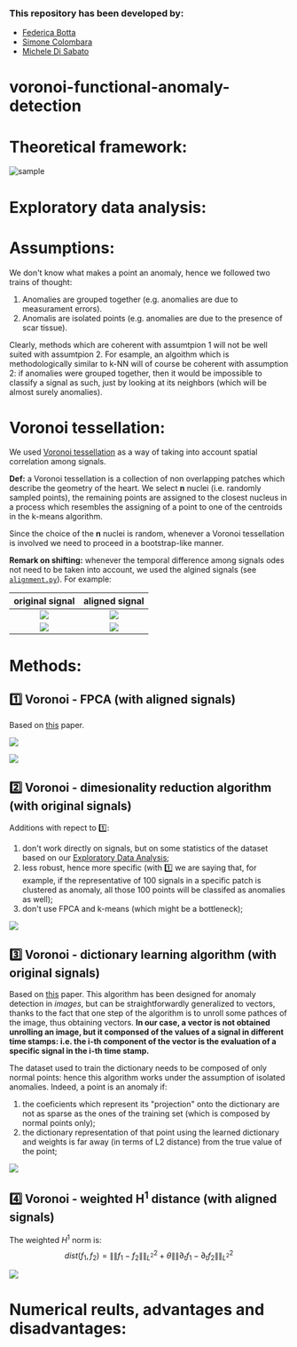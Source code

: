 ### This repository has been developed by:
* [Federica Botta](https://www.linkedin.com/in/federica-botta-8629391b3/)
* [Simone Colombara](https://www.linkedin.com/in/simone-colombara-a4a430167/)
* [Michele Di Sabato](https://www.linkedin.com/in/michele-di-sabato/)

# voronoi-functional-anomaly-detection

# Theoretical framework:

![sample](readme_images/sample.png)

# Exploratory data analysis:

# Assumptions:
We don't know what makes a point an anomaly, hence we followed two trains of thought:

1. Anomalies are grouped together (e.g. anomalies are due to measurament errors).
2. Anomalis are isolated points (e.g. anomalies are due to  the presence of scar tissue).

Clearly, methods which are coherent with assumtpion 1 will not be well suited with assumtpion 2. For esample, an algoithm which is methodologically similar to k-NN will of course be coherent with assumption 2: if anomalies were grouped together, then it would be impossible to classify a signal as such, just by looking at its neighbors (which will be almost surely anomalies).

# Voronoi tessellation:
We used [Voronoi tessellation](https://en.wikipedia.org/wiki/Voronoi_diagram) as a way of taking into account spatial correlation among signals.

**Def:** a Voronoi tessellation is a collection of non overlapping patches which describe the geometry of the heart. We select **n** nuclei (i.e. randomly sampled points), the remaining points are assigned to the closest nucleus in a process which resembles the assigning of a point to one of the centroids in the k-means algorithm. 

Since the choice of the **n** nuclei is random, whenever a Voronoi tessellation is involved we need to proceed in a bootstrap-like manner. 

**Remark on shifting:** whenever the temporal difference among signals odes not need to be taken into account, we used the algined signals (see [`alignment.py`](alignment.py)). For example:

| original signal | aligned signal
:----------:|:--------:
![](readme_images/peak_right.png) | ![](readme_images/peak_right_align.png)
![](readme_images/peak_left.png) | ![](readme_images/peak_left_align.png)

# Methods:

## :one: Voronoi - FPCA (with aligned signals)
Based on [this](https://www.sciencedirect.com/science/article/pii/S0303243412000505) paper.

![](readme_images/b_step.PNG)

![](readme_images/a_step.PNG)

## :two: Voronoi - dimesionality reduction algorithm (with original signals)
Additions with repect to :one::
1. don't work directly on signals, but on some statistics of the dataset based on our [Exploratory Data Analysis](README.md#exploratory-data-analysis);
2. less robust, hence more specific (with :one: we are saying that, for example, if the representative of 100 signals in a specific patch is clustered as anomaly, all those 100 points will be classifed as anomalies as well);
3. don't use FPCA and k-means (which might be a bottleneck);

![](readme_images/mdr.PNG)

## :three: Voronoi - dictionary learning algorithm (with original signals)
Based on [this](https://ieeexplore.ieee.org/document/7790862) paper. This algorithm has been designed for anomaly detection in *images*, but can be straightforwardly generalized to vectors, thanks to the fact that one step of the algorithm is to unroll some pathces of the image, thus obtaining vectors. **In our case, a vector is not obtained unrolling an image, but it componsed of the values of a signal in different time stamps: i.e. the i-th component of the vector is the evaluation of a specific signal in the i-th time stamp.** 

The dataset used to train the dictionary needs to be composed of only normal points: hence this algorithm works under the assumption of isolated anomalies. Indeed, a point is an anomaly if:
1. the coeficients which represent its "projection" onto the dictionary are not as sparse as the ones of the training set (which is composed by normal points only);
2. the dictionary representation of that point using the learned dictionary and weights is far away (in terms of L2 distance) from the true value of the point;

![](readme_images/dl.PNG)

## :four: Voronoi - weighted H<sup>1</sup> distance (with aligned signals)
The weighted $H^1$ norm is: 
$$dist(f_1, f_2) = \|\|f_1 - f_2\|\|^2_{L^2} + \theta \|\|\partial_t f_1 - \partial_t f_2\|\|^2_{L^2}$$

![](readme_images/H1.PNG)


# Numerical reults, advantages and disadvantages:





